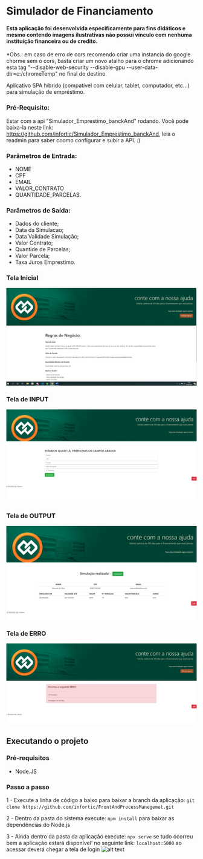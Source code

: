 # Simulador de Financiamento

#### Esta aplicação foi desenvolvida especificamente para fins didáticos e mesmo contendo imagens ilustrativas não possui vínculo com nenhuma instituição financeira ou de credito. 

*Obs.: em caso de erro de cors recomendo criar uma instancia do google chorme sem o cors, basta criar um novo atalho para o chrome adicionando esta tag "--disable-web-security --disable-gpu --user-data-dir=c:/chromeTemp" no final do destino. 


Aplicativo SPA híbrido (compatível com celular, tablet, computador, etc...) para simulação de empréstimo.

### Pré-Requisito: 
Estar com a api "Simulador_Emprestimo_banckAnd" rodando. Você pode baixa-la neste link: https://github.com/infortic/Simulador_Emprestimo_banckAnd, leia o readmin para saber coomo configurar e subir a API. :)

### Parâmetros de Entrada: 
- NOME
- CPF
- EMAIL
- VALOR_CONTRATO
- QUANTIDADE_PARCELAS.

### Parâmetros de Saída:
- Dados do cliente;
- Data da Simulacao;
- Data Validade Simulação;
- Valor Contrato;
- Quantide de Parcelas;
- Valor Parcela;
- Taxa Juros Emprestimo.


### Tela Inicial
![alt text](img/telainicial.png)

### Tela de INPUT
![alt text](img/input.png)

### Tela de OUTPUT
![alt text](img/output.png)

### Tela de ERRO
![alt text](img/erro.png)


## Executando o projeto

### Pré-requisitos
* Node.JS

### Passo a passo

1 - Execute a linha de código a baixo para baixar a branch da aplicação: 
`git clone https://github.com/infortic/FrontAndProcessManegemet.git`

2 - Dentro da pasta do sistema execute: 
`npm install`
para baixar as dependências do Node.js

3 - Ainda dentro da pasta da aplicação execute: 
`npx serve`
se tudo ocorreu bem a aplicação estará disponível’ no seguinte link: `localhost:5000` 
ao acessar deverá chegar a tela de login
![alt text](imgs/login.png)

